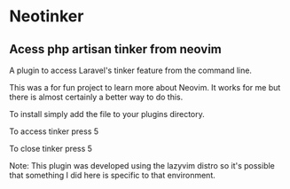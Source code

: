 # Neotinker
## Acess php artisan tinker from neovim 

A plugin to access Laravel's tinker feature from the command line.

This was a for fun project to learn more about Neovim. It works for me but there is almost certainly a better way to do this. 

To install simply add the file to your plugins directory. 

To access tinker press <leader>5

To close tinker press <leader>5

Note: This plugin was developed using the lazyvim distro so it's possible that something I did here is specific to that environment.  
